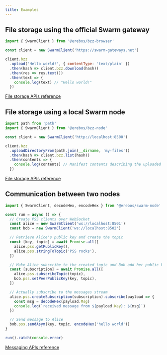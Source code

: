 ```yaml
---
title: Examples
---
```


## File storage using the official Swarm gateway

```javascript
import { SwarmClient } from '@erebos/bzz-browser'

const client = new SwarmClient('https://swarm-gateways.net')

client.bzz
  .upload('Hello world!', { contentType: 'text/plain' })
  .then(hash => client.bzz.download(hash))
  .then(res => res.text())
  .then(text => {
    console.log(text) // "Hello world!"
  })
```

[File storage APIs reference](api-bzz.md)

## File storage using a local Swarm node

```javascript
import path from 'path'
import { SwarmClient } from '@erebos/bzz-node'

const client = new SwarmClient('http://localhost:8500')

client.bzz
  .uploadDirectoryFrom(path.join(__dirname, 'my-files'))
  .then(hash => client.bzz.list(hash))
  .then(contents => {
    console.log(contents) // Manifest contents describing the uploaded files
  })
```

[File storage APIs reference](api-bzz.md)

## Communication between two nodes

```javascript
import { SwarmClient, decodeHex, encodeHex } from '@erebos/swarm-node'

const run = async () => {
  // Create PSS clients over WebSocket
  const alice = new SwarmClient('ws://localhost:8501')
  const bob = new SwarmClient('ws://localhost:8502')

  // Retrieve Alice's public key and create the topic
  const [key, topic] = await Promise.all([
    alice.pss.getPublicKey(),
    alice.pss.stringToTopic('PSS rocks'),
  ])

  // Make Alice subscribe to the created topic and Bob add her public key
  const [subscription] = await Promise.all([
    alice.pss.subscribeTopic(topic),
    bob.pss.setPeerPublicKey(key, topic),
  ])

  // Actually subscribe to the messages stream
  alice.pss.createSubscription(subscription).subscribe(payload => {
    const msg = decodeHex(payload.Msg)
    console.log(`received message from ${payload.Key}: ${msg}`)
  })

  // Send message to Alice
  bob.pss.sendAsym(key, topic, encodeHex('hello world'))
}

run().catch(console.error)
```

[Messaging APIs reference](api-pss.md)
